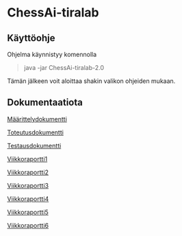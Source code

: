 # ChessAi-tiralab
## Käyttöohje
Ohjelma käynnistyy komennolla
> java -jar ChessAi-tiralab-2.0

Tämän jälkeen voit aloittaa shakin valikon ohjeiden mukaan.

## Dokumentaatiota
[Määrittelydokumentti](Documentation/Määrittelydokumentti.md)

[Toteutusdokumentti](Documentation/Toteutusdokumentti.md)

[Testausdokumentti](Documentation/Testausdokumentti.md)

[Viikkoraportti1](Documentation/viikkoraportti1.md)

[Viikkoraportti2](Documentation/viikkoraportti2.md)

[Viikkoraportti3](Documentation/viikkoraportti3.md)

[Viikkoraportti4](Documentation/viikkoraportti4.md)

[Viikkoraportti5](Documentation/viikkoraportti5.md)

[Viikkoraportti6](Documentation/viikkoraportti6.md)
